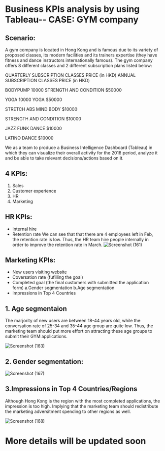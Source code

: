 # Business KPIs analysis by using Tableau-- CASE: GYM company
## Scenario: 
A gym company is located in Hong Kong and is famous due to its variety of proposed classes, its modern facilities and its trainers expertise (they have fitness and dance instructors internationally famous).
The gym company offers 8 different classes and 2 different subscription plans listed below:

QUARTERLY SUBSCRIPTION CLASSES	PRICE (in HKD)	ANNUAL SUBSCRIPTION CLASSES	PRICE (in HKD)

BODYPUMP	10000	STRENGTH AND CONDITION	$50000

YOGA	10000	YOGA	$50000

STRETCH ABS MIND BODY	$10000	

STRENGTH AND CONDITION	$10000		

JAZZ FUNK DANCE	$10000

LATINO DANCE	$10000		

We as a team to produce a Business Intelligence Dashboard (Tableau) in which they can visualize their overall activity for the 2018 period, analyze it and be able to take relevant decisions/actions based on it.

## 4 KPIs: 
1. Sales
2. Customer experience
3. HR
4. Marketing


## HR KPIs: 

- Internal hire 
- Retention rate 
We can see that that there are 4 employees left in Feb, the retention rate is low. Thus, the HR team hire people internally in order to improve the retention rate in March. 
![Screenshot (161)](https://user-images.githubusercontent.com/80455832/124359910-849cca00-dc59-11eb-9076-8df7bf44c08d.png)


## Marketing KPIs:
- New users visiting website
- Coversation rate (fufilling the goal)
- Completed goal (the final customers with submitted the application form)
 a.Gender segmentation 
 b.Age segmentation
- Impressions in Top 4 Countries

 ## 1. Age segmentaion
The marjority of new users are between 18-44 years old, while the conversation rate of  25-34 and 35-44 age group are quite low. Thus, the marketing team should put more effort on attracting these age groups to submit their GYM applications.

![Screenshot (163)](https://user-images.githubusercontent.com/80455832/124360057-3c31dc00-dc5a-11eb-90d4-25f6aba4a813.png)

## 2. Gender segmentation: 

![Screenshot (167)](https://user-images.githubusercontent.com/80455832/124360351-e8c08d80-dc5b-11eb-8005-a7bdc50c9dc4.png)

## 3.Impressions in Top 4 Countries/Regions
Although Hong Kong is the region with the most completed applications, the impression is too high. Implying that the marketing team should redistribute the marketing adversitment spending to other regions as well. 

![Screenshot (168)](https://user-images.githubusercontent.com/80455832/124360442-6a182000-dc5c-11eb-998e-1624bdb98336.png)





# More details will be updated soon
